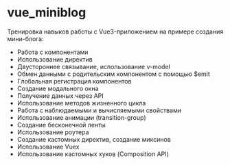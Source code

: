 # vue_miniblog

Тренировка навыков работы с Vue3-приложением на примере создания мини-блога:
- Работа с компонентами
- Использование директив
- Двустороннее связывание, использование v-model
- Обмен данными с родительским компонентом с помощью $emit
- Глобальная регистрация компонентов
- Создание модального окна
- Получение данных через API
- Использование методов жизненного цикла
- Работа с наблюдаемыми и вычисляемыми свойствами
- Использование анимации (transition-group)
- Создание бесконечной ленты
- Использование роутера
- Создание кастомных директив, создание миксинов
- Использование Vuex
- Использование кастомных хуков (Composition API)
